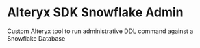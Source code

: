 # Alteryx SDK Snowflake Admin
Custom Alteryx tool to run administrative DDL command against a Snowflake Database 
